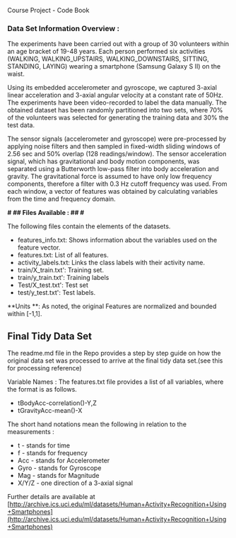 Course Project - Code Book

### Data Set Information Overview : ###

The experiments have been carried out with a group of 30 volunteers within an age bracket of 19-48 years. Each person performed six activities (WALKING, WALKING_UPSTAIRS, WALKING_DOWNSTAIRS, SITTING, STANDING, LAYING) wearing a smartphone (Samsung Galaxy S II) on the waist. 

Using its embedded accelerometer and gyroscope, we captured 3-axial linear acceleration and 3-axial angular velocity at a constant rate of 50Hz. The experiments have been video-recorded to label the data manually. The obtained dataset has been randomly partitioned into two sets, where 70% of the volunteers was selected for generating the training data and 30% the test data. 

The sensor signals (accelerometer and gyroscope) were pre-processed by applying noise filters and then sampled in fixed-width sliding windows of 2.56 sec and 50% overlap (128 readings/window). The sensor acceleration signal, which has gravitational and body motion components, was separated using a Butterworth low-pass filter into body acceleration and gravity. The gravitational force is assumed to have only low frequency components, therefore a filter with 0.3 Hz cutoff frequency was used. From each window, a vector of features was obtained by calculating variables from the time and frequency domain.

**# ## Files Available : ## #**

The following files contain the elements of the datasets.

- features_info.txt: Shows information about the variables used on the feature vector.
- features.txt: List of all features.
- activity_labels.txt: Links the class labels with their activity name.
- train/X_train.txt': Training set.
- train/y_train.txt': Training labels
- Test/X_test.txt': Test set
- test/y_test.txt': Test labels.

**Units **: As noted, the original Features are normalized and bounded within [-1,1].

## Final Tidy Data Set ##

The readme.md file in the Repo provides a step by step guide on how the original data set was processed to arrive at the final tidy data set.(see this for processing reference)

Variable Names : The features.txt file provides a list of all variables, where the format is as follows.

- tBodyAcc-correlation()-Y,Z
- tGravityAcc-mean()-X

The short hand notations mean the following in relation to the measurements :

- t - stands for time
- f - stands for frequency
- Acc - stands for Accelerometer
- Gyro - stands for Gyroscope
- Mag - stands for Magnitude
- X/Y/Z - one direction of a 3-axial signal

Further details are available at [http://archive.ics.uci.edu/ml/datasets/Human+Activity+Recognition+Using+Smartphones](http://archive.ics.uci.edu/ml/datasets/Human+Activity+Recognition+Using+Smartphones)





